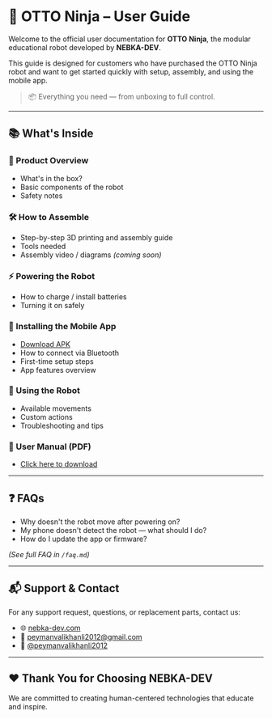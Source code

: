 # 🤖 OTTO Ninja – User Guide

Welcome to the official user documentation for **OTTO Ninja**, the modular educational robot developed by **NEBKA-DEV**.

This guide is designed for customers who have purchased the OTTO Ninja robot and want to get started quickly with setup, assembly, and using the mobile app.

> 📦 Everything you need — from unboxing to full control.

---

## 📚 What's Inside

### 🧩 Product Overview
- What's in the box?
- Basic components of the robot
- Safety notes

### 🛠 How to Assemble
- Step-by-step 3D printing and assembly guide
- Tools needed
- Assembly video / diagrams *(coming soon)*

### ⚡ Powering the Robot
- How to charge / install batteries
- Turning it on safely

### 📱 Installing the Mobile App
- [Download APK](./files/otto-ninja-app.apk)
- How to connect via Bluetooth
- First-time setup steps
- App features overview

### 🤖 Using the Robot
- Available movements
- Custom actions
- Troubleshooting and tips

### 📄 User Manual (PDF)
- [Click here to download](./files/OTTO-Ninja-User-Manual.pdf)

---

## ❓ FAQs

- Why doesn't the robot move after powering on?
- My phone doesn't detect the robot — what should I do?
- How do I update the app or firmware?

*(See full FAQ in `/faq.md`)*

---

## 📬 Support & Contact

For any support request, questions, or replacement parts, contact us:

- 🌐 [nebka-dev.com](https://nebka-dev.com)  
- 📧 peymanvalikhanli2012@gmail.com  
- 📸 [@peymanvalikhanli2012](https://instagram.com/peymanvalikhanli2012)

---

## ❤️ Thank You for Choosing NEBKA-DEV

We are committed to creating human-centered technologies that educate and inspire.

